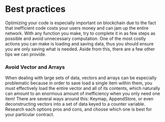 # Best practices

Optimizing your code is especially important on blockchain due to the fact that inefficient code costs your users money and can jam up the entire network. With any function you make, try to complete it in as few steps as possible and avoid unnecessary computation. One of the most costly actions you can make is loading and saving data, thus you should ensure you are only saving what is needed. Aside from this, there are a few other tips we can provide.

### Avoid Vector and Arrays

When dealing with large sets of data, vectors and arrays can be especially problematic because in order to save load a single item within them, you must effectively load the entire vector and all of its contents, which naturally can amount to an enormous amount of inefficiency when you only need one item! There are several ways around this: Keymap, AppendStore, or even deconstructing vectors into a set of data keyed to a counter variable. Research each options pros and cons, and choose which one is best for your particular contract.

